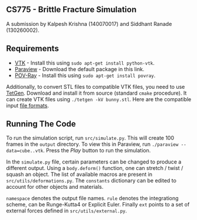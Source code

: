## CS775 - Brittle Fracture Simulation

A submission by Kalpesh Krishna (140070017) and Siddhant Ranade (130260002).

## Requirements

* [VTK](http://www.vtk.org/Wiki/VTK/Examples/Python) - Install this using `sudo apt-get install python-vtk`.
* [Paraview](http://www.paraview.org/download/) - Download the default package in this link.
* [POV-Ray](http://www.povray.org/) - Install this using `sudo apt-get install povray`.

Additionally, to convert STL files to compatible VTK files, you need to use [TetGen](http://wias-berlin.de/software/tetgen/). Download and install it from source (standard `cmake` procedure). It can create VTK files using `./tetgen -kV bunny.stl`. Here are the compatible input [file formats](https://www.wias-berlin.de/software/tetgen/fformats.html).

## Running The Code

To run the simulation script, run `src/simulate.py`. This will create 100 frames in the `output` directory. To view this in Paraview, run `./paraview --data=cube..vtk`. Press the *Play* button to run the simulation.

In the `simulate.py` file, certain parameters can be changed to produce a different output. Using a `body.deform()` function, one can stretch / twist / squash an object. The list of available macros are present in `src/utils/deformations.py`. The `constants` dictionary can be edited to account for other objects and materials.

`namespace` denotes the output file names. `rule` denotes the integrationg scheme, can be Runge-Kutta4 or Explicit Euler. Finally `ext` points to a set of external forces defined in `src/utils/external.py`.
